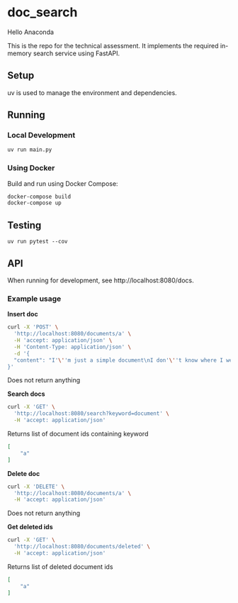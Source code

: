 # doc_search

Hello Anaconda

This is the repo for the technical assessment. It implements the required in-memory search service using FastAPI.

## Setup
uv is used to manage the environment and dependencies.

## Running

### Local Development
```bash
uv run main.py
```

### Using Docker
Build and run using Docker Compose:
```bash
docker-compose build
docker-compose up
```

## Testing
`uv run pytest --cov`

## API
When running for development, see http://localhost:8080/docs.

### Example usage

**Insert doc**
```bash
curl -X 'POST' \
  'http://localhost:8080/documents/a' \
  -H 'accept: application/json' \
  -H 'Content-Type: application/json' \
  -d '{
  "content": "I'\''m just a simple document\nI don'\''t know where I went"
}'
```

Does not return anything

**Search docs**
```bash
curl -X 'GET' \
  'http://localhost:8080/search?keyword=document' \
  -H 'accept: application/json'
```

Returns list of document ids containing keyword
```json
[
    "a"
]
```

**Delete doc**
```bash
curl -X 'DELETE' \
  'http://localhost:8080/documents/a' \
  -H 'accept: application/json'
```

Does not return anything

**Get deleted ids**
```bash
curl -X 'GET' \
  'http://localhost:8080/documents/deleted' \
  -H 'accept: application/json'
```

Returns list of deleted document ids
```json
[
    "a"
]
```
